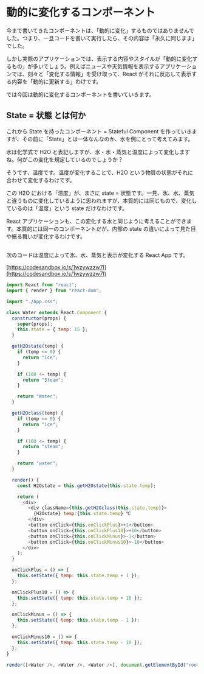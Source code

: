 # 動的に変化するコンポーネント

今まで書いてきたコンポーネントは、「動的に変化」するものではありませんでした。つまり、一旦コードを書いて実行したら、その内容は「永久に同じまま」でした。

しかし実際のアプリケーションでは、表示する内容やスタイルが「動的に変化するもの」が多いでしょう。例えばニュースや天気情報を表示するアプリケーションでは、刻々と「変化する情報」を受け取って、React がそれに反応して表示する内容を「動的に更新する」わけです。

では今回は動的に変化するコンポーネントを書いていきます。

## State = 状態 とは何か

これから State を持ったコンポーネント = Stateful Component を作っていきますが、その前に「State」とは一体なんなのか、水を例にとって考えてみます。

水は化学式で H2O と表記しますが、氷・水・蒸気と温度によって変化しますね。何がこの変化を規定しているのでしょうか？

そうです、温度です。温度が変化することで、H2O という物質の状態がそれに合わせて変化するわけです。

この H2O における「温度」が、まさに state = 状態です。一見、氷、水、蒸気と違うものに変化しているように思われますが、本質的には同じもので、変化しているのは「温度」という state だけなわけです。

React アプリケーションも、この変化する水と同じように考えることができます。本質的には同一のコンポーネントだが、内部の state の違いによって見た目や振る舞いが変化するわけです。

##

次のコードは温度によって氷、水、蒸気と表示が変化する React App です。

[https://codesandbox.io/s/1wzywzzw7l](https://codesandbox.io/s/1wzywzzw7l)

```js
import React from "react";
import { render } from "react-dom";

import "./App.css";

class Water extends React.Component {
  constructor(props) {
    super(props);
    this.state = { temp: 15 };
  }

  getH2Ostate(temp) {
    if (temp <= 0) {
      return "Ice";
    }

    if (100 <= temp) {
      return "Steam";
    }

    return "Water";
  }

  getH2Oclass(temp) {
    if (temp <= 0) {
      return "ice";
    }

    if (100 <= temp) {
      return "steam";
    }

    return "water";
  }

  render() {
    const H2Ostate = this.getH2Ostate(this.state.temp);

    return (
      <div>
        <div className={this.getH2Oclass(this.state.temp)}>
          {H2Ostate} temp:{this.state.temp} ℃
        </div>
        <button onClick={this.onClickPlus}>+1</button>
        <button onClick={this.onClickPlus10}>+10</button>
        <button onClick={this.onClickMinus}>-1</button>
        <button onClick={this.onClickMinus10}>-10</button>
      </div>
    );
  }

  onClickPlus = () => {
    this.setState({ temp: this.state.temp + 1 });
  };

  onClickPlus10 = () => {
    this.setState({ temp: this.state.temp + 10 });
  };

  onClickMinus = () => {
    this.setState({ temp: this.state.temp - 1 });
  };

  onClickMinus10 = () => {
    this.setState({ temp: this.state.temp - 10 });
  };
}

render([<Water />, <Water />, <Water />], document.getElementById("root"));

```
